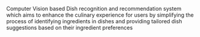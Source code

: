 Computer Vision based Dish recognition and recommendation system which aims to enhance the culinary experience for users by simplifying the process of identifying ingredients in dishes and providing tailored dish suggestions
based on their ingredient preferences
